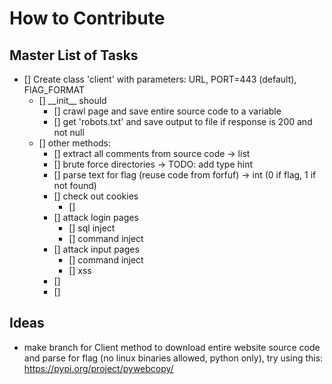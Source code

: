 # How to Contribute

## Master List of Tasks

- [] Create class 'client' with parameters: URL, PORT=443 (default), FlAG_FORMAT
    - [] \_\_init\_\_ should
        - [] crawl page and save entire source code to a variable
        - [] get 'robots.txt' and save output to file if response is 200 and not null
    - [] other methods: 
        - [] extract all comments from source code -> list
        - [] brute force directories -> TODO: add type hint 
        - [] parse text for flag (reuse code from forfuf) -> int (0 if flag, 1 if not found)
        - [] check out cookies
            - [] 
        - [] attack login pages
            - [] sql inject
            - [] command inject
        - [] attack input pages
            - [] command inject
            - [] xss
        - [] 
        - [] 

## Ideas
- make branch for Client method to download entire website source code and
    parse for flag (no linux binaries allowed, python only), try using
    this: https://pypi.org/project/pywebcopy/
